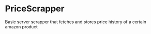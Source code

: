 # PriceScrapper
Basic server scrapper that fetches and stores price history of a certain amazon product

